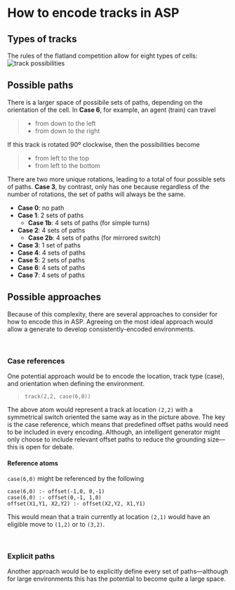 # How to encode tracks in ASP

## Types of tracks
The rules of the flatland competition allow for eight types of cells:
![track possibilities](https://i.imgur.com/Q72tAI8.png)

## Possible paths
There is a larger space of possibile sets of paths, depending on the orientation of the cell.  In **Case 6**, for example, an agent (train) can travel
> * from down to the left
> * from down to the right

If this track is rotated 90º clockwise, then the possibilities become
> * from left to the top
> * from left to the bottom

There are two more unique rotations, leading to a total of four possible sets of paths.  **Case 3**, by contrast, only has one because regardless of the number of rotations, the set of paths will always be the same.

* **Case 0**: no path
* **Case 1**: 2 sets of paths
  * **Case 1b**: 4 sets of paths (for simple turns)
* **Case 2**: 4 sets of paths
  * **Case 2b**: 4 sets of paths (for mirrored switch)
* **Case 3**: 1 set of paths
* **Case 4**: 4 sets of paths
* **Case 5**: 2 sets of paths
* **Case 6**: 4 sets of paths
* **Case 7**: 4 sets of paths


## Possible approaches
Because of this complexity, there are several approaches to consider for how to encode this in ASP.  Agreeing on the most ideal approach would allow a generate to develop consistently-encoded environments.

<br>

### Case references
One potential approach would be to encode the location, track type (case), and orientation when defining the environment.
> `track(2,2, case(6,0))`

The above atom would represent a track at location `(2,2)` with a symmetrical switch oriented the same way as in the picture above.  The key is the case reference, which means that predefined offset paths would need to be included in every encoding.  Although, an intelligent generator might only choose to include relevant offset paths to reduce the grounding size—this is open for debate.

#### Reference atoms

`case(6,0)` might be referenced by the following
```
case(6,0) :- offset(-1,0, 0,-1)
case(6,0) :- offset(0,-1, 1,0)
offset(X1,Y1, X2,Y2) :- offset(X2,Y2, X1,Y1)
```
This would mean that a train currently at location `(2,1)` would have an eligible move to `(1,2)` or to `(3,2)`.

<br>

### Explicit paths
Another approach would be to explicitly define every set of paths—although for large environments this has the potential to become quite a large space.
